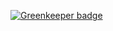 

[![Greenkeeper badge](https://badges.greenkeeper.io/toi16/react-native-hol.svg)](https://greenkeeper.io/)